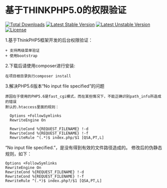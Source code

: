 基于THINKPHP5.0的权限验证
===============

[![Total Downloads](https://poser.pugx.org/topthink/think/downloads)](https://packagist.org/packages/topthink/think)
[![Latest Stable Version](https://poser.pugx.org/topthink/think/v/stable)](https://packagist.org/packages/topthink/think)
[![Latest Unstable Version](https://poser.pugx.org/topthink/think/v/unstable)](https://packagist.org/packages/topthink/think)
[![License](https://poser.pugx.org/topthink/think/license)](https://packagist.org/packages/topthink/think)

1.基于ThinkPHP5框架开发的后台权限验证：

    + 支持两级菜单验证
    + 使用bootstrap


2.下载后请使用composer进行安装:   

    在项目根目录执行composer install
   
   
3.解决PHP5.6版本“No input file specified”的问题
    
    原因在于使用的PHP5.6是fast_cgi模式，而在某些情况下，不能正确识别path_info所造成的错误
    默认的.htaccess里面的规则：
      
      Options +FollowSymlinks
      RewriteEngine On
    
      RewriteCond %{REQUEST_FILENAME} !-d
      RewriteCond %{REQUEST_FILENAME} !-f
      RewriteRule ^(.*)$ index.php/$1 [QSA,PT,L]
      

“No input file specified.”，是没有得到有效的文件路径造成的。
修改后的伪静态规则，如下：
    
    Options +FollowSymlinks
    RewriteEngine On
    RewriteCond %{REQUEST_FILENAME} !-d
    RewriteCond %{REQUEST_FILENAME} !-f
    RewriteRule ^(.*)$ index.php?/$1 [QSA,PT,L]
      
      
    
    
          
          